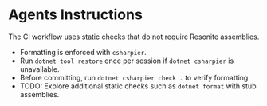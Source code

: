 # Agents Instructions

The CI workflow uses static checks that do not require Resonite assemblies.

- Formatting is enforced with `csharpier`.
- Run `dotnet tool restore` once per session if `dotnet csharpier` is unavailable.
- Before committing, run `dotnet csharpier check .` to verify formatting.
- TODO: Explore additional static checks such as `dotnet format` with stub assemblies.
